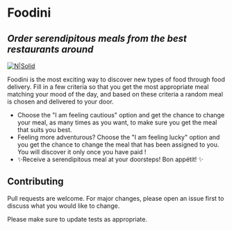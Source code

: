 # Foodini
## _Order serendipitous meals from the best restaurants around_

[![N|Solid](https://res.cloudinary.com/wagon/image/upload/v1631203721/icwid3nycxjll4zugkzd.jpg)](https://www.foodini.me/)

Foodini is the most exciting way to discover new types of food through food delivery. Fill in a few criteria so that you get the most appropriate meal matching your mood of the day, and based on these criteria a random meal is chosen and delivered to your door.

- Choose the "I am feeling cautious" option and get the chance to change your meal, as many times as you want, to make sure you get the meal that suits you best.
- Feeling more adventurous? Choose the "I am feeling lucky" option and you get the chance to change the meal that has been assigned to you. You will discover it only once you have paid !
- ✨Receive a serendipitous meal at your doorsteps! Bon appétit! ✨

## Contributing

Pull requests are welcome. For major changes, please open an issue first to discuss what you would like to change.

Please make sure to update tests as appropriate.
